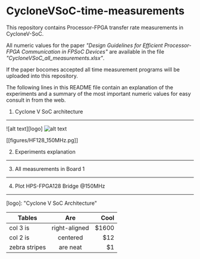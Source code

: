 CycloneVSoC-time-measurements
=======================

This repository contains Processor-FPGA transfer rate measurements in CycloneV-SoC.

All numeric values for the paper *"Design Guidelines for Efficient Processor-FPGA Communication in FPSoC Devices"* are available in the file *"CycloneVSoC\_all\_measurements.xlsx"*. 
 
If the paper bocomes accepted all time measurement programs will be uploaded into this repository.

The following lines in this README file contain an explanation of the experiments and a summary of the most important  numeric values for easy consult in from the web.

1. Cyclone V SoC architecture
-----------------------------
![alt text][logo]
![alt text](https://github.com/UviDTE-FPSoC/CycloneVSoC-time-measurements//master/HF128_150MHz.png)

[[figures/HF128_150MHz.pg]]

2. Experiments explanation
--------------------------

3. All measurements in Board 1
-----------------------------

4. Plot HPS-FPGA128 Bridge @150MHz
----------------------------------------

[logo]:  "Cyclone V SoC Architecture"


| Tables        | Are           | Cool  |
| ------------- |:-------------:| -----:|
| col 3 is      | right-aligned | $1600 |
| col 2 is      | centered      |   $12 |
| zebra stripes | are neat      |    $1 |